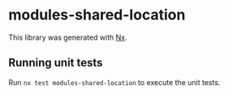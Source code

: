 # modules-shared-location

This library was generated with [Nx](https://nx.dev).

## Running unit tests

Run `nx test modules-shared-location` to execute the unit tests.
